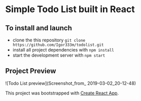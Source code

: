 # Simple Todo List built in React

## To install and launch

* clone the this repository `git clone https://github.com/Igor333m/todolist.git`
* install all project dependencies with `npm install`
* start the development server with `npm start`

## Project Preview
![Todo List preview](Screenshot_from_ 2019-03-02_20-12-48)

This project was bootstrapped with [Create React App](https://github.com/facebook/create-react-app).
